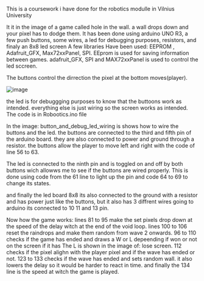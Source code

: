 This is a coursework i have done for the robotics modulle in Vilnius University

It it in the image of a game called hole in the wall.
a wall drops down and your pixel has to dodge them.
It has been done using arduino UNO R3, a few push buttons, some wires, a led for debugging purposes, resistors, and finaly an 8x8 led screen 
A few libraries Have been used:
EEPROM , Adafruit_GFX, Max72xxPanel, SPI.
EEprom is used for saving information between games. 
adafruit_GFX, SPI and MAX72xxPanel is used to control the led sccreen.

The buttons control the dirrection the pixel at the bottom moves(player).

![image](https://github.com/gvidas123/Robotics/assets/93709395/df28a815-d782-4cf2-94f8-216182aecba8)

the led is for debuggging purposes to know that the buttoons work as intended.
everything else is just wiring so the screen works as intended.
The code is in Robootics.ino file

In the image: button_and_debug_led_wiring is shows how to wire the buttons and the led.
the buttons are connected to the third and fifth pin of the arduino board. they are also connected to power and ground through a resistor.
the buttons allow the player to move left and right with the code of line 56 to 63.

The led is connected to the ninth pin and is toggled on and off by both buttons wich allowws me to see if the buttons are wired properly.
This is done using code from the 61 line to light up the pin and code 64 to 69 to change its states.

and finally the led board 8x8 its also connected to the ground with a resistor and has power just like the buttons,
but it also has 3 diffrent wires going to arduino its connected to 10 11 and 13 pin.

Now how the game works: lines 81 to 95 make the set pixels drop down at the speed of the delay witch at the end of the void loop.
lines 100 to 106 reset the raindrops and make them random from wave 2 onwards.
96 to 110 checks if the game has ended and draws a W or L depeending if won or not on the screen if it has The L is shown in the image of: lose screen.
112 checks if the pixel alighn with the player pixel and if the wave has ended or not.
123 to 133 checks if the wave has ended and sets random wall. it also lowers the delay so it would be harder to react in time.
and finally the 134 line is the speed at witch the game is played.


